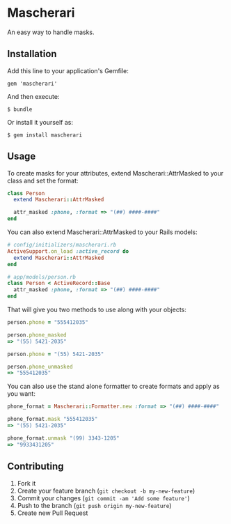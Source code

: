 # Mascherari

An easy way to handle masks.

## Installation

Add this line to your application's Gemfile:

    gem 'mascherari'

And then execute:

    $ bundle

Or install it yourself as:

    $ gem install mascherari

## Usage

To create masks for your attributes, extend Mascherari::AttrMasked to your class and set the format:

```ruby
class Person
  extend Mascherari::AttrMasked

  attr_masked :phone, :format => "(##) ####-####"
end
```

You can also extend Mascherari::AttrMasked to your Rails models:

```ruby
# config/initializers/mascherari.rb
ActiveSupport.on_load :active_record do
  extend Mascherari::AttrMasked
end

# app/models/person.rb
class Person < ActiveRecord::Base
  attr_masked :phone, :format => "(##) ####-####"
end
```

That will give you two methods to use along with your objects:

```ruby
person.phone = "555412035"

person.phone_masked
=> "(55) 5421-2035"

person.phone = "(55) 5421-2035"

person.phone_unmasked
=> "555412035"
```

You can also use the stand alone formatter to create formats and apply as you want:

```ruby
phone_format = Mascherari::Formatter.new :format => "(##) ####-####"

phone_format.mask "555412035"
=> "(55) 5421-2035"

phone_format.unmask "(99) 3343-1205"
=> "9933431205"
```

## Contributing

1. Fork it
2. Create your feature branch (`git checkout -b my-new-feature`)
3. Commit your changes (`git commit -am 'Add some feature'`)
4. Push to the branch (`git push origin my-new-feature`)
5. Create new Pull Request
